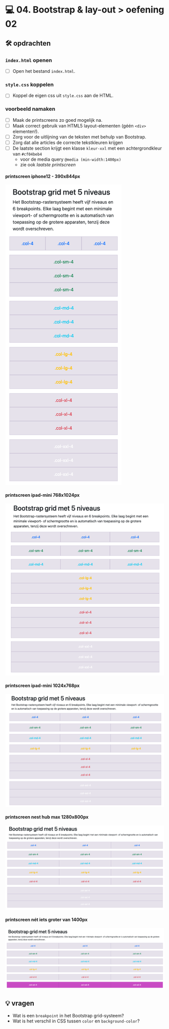 # 💻 04. Bootstrap & lay-out > oefening 02

## 🛠️ opdrachten

### `index.html` openen

 - [ ] Open het bestand `index.html`.

### `style.css` koppelen

- [ ] Koppel de eigen css uit `style.css` aan de HTML.

### voorbeeld namaken

- [ ] Maak de printscreens zo goed mogelijk na.
- [ ] Maak correct gebruik van HTML5 layout-elementen (géén `<div>` elementen!).
- [ ] Zorg voor de uitlijning van de teksten met behulp van Bootstrap.
- [ ] Zorg dat alle articles de correcte tekstkleuren krijgen
- [ ] De laatste section krijgt een klasse `kleur-xxl` met een achtergrondkleur van `#cf04beb4`
    - voor de media query `@media (min-width:1400px)`
    - zie ook *laatste printscreen*

#### printscreen iphone12 - 390x844px
![printscreen iphone12 - 390x844px](_readme-files/image.png)
#### printscreen ipad-mini 768x1024px
![printscreen ipad-mini 768x1024px](_readme-files/image-1.png)
#### printscreen ipad-mini 1024x768px
![printscreen ipad-mini 1024x768px](_readme-files/image-2.png)
#### printscreen nest hub max 1280x800px
![printscreen nest hub max 1280x800px](_readme-files/image-3.png)
#### printscreen nét iets groter van 1400px
![printscreen nét iets groter van 1400px](_readme-files/image-4.png)

## 💡 vragen

 - Wat is een `breakpoint` in het Bootstrap grid-systeem?
 - Wat is het verschil in CSS tussen `color` en `background-color`?